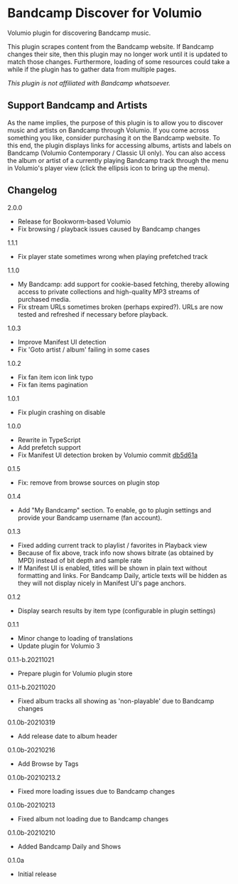 # Bandcamp Discover for Volumio

Volumio plugin for discovering Bandcamp music.

This plugin scrapes content from the Bandcamp website. If Bandcamp changes their site, then this plugin may no longer work until it is updated to match those changes. Furthermore, loading of some resources could take a while if the plugin has to gather data from multiple pages.

*This plugin is not affiliated with Bandcamp whatsoever.*

## Support Bandcamp and Artists

As the name implies, the purpose of this plugin is to allow you to discover music and artists on Bandcamp through Volumio. If you come across something you like, consider purchasing it on the Bandcamp website. To this end, the plugin displays links for accessing albums, artists and labels on Bandcamp (Volumio Contemporary / Classic UI only). You can also access the album or artist of a currently playing Bandcamp track through the menu in Volumio's player view (click the ellipsis icon to bring up the menu).

## Changelog

2.0.0
- Release for Bookworm-based Volumio
- Fix browsing / playback issues caused by Bandcamp changes

1.1.1
- Fix player state sometimes wrong when playing prefetched track

1.1.0
- My Bandcamp: add support for cookie-based fetching, thereby allowing access to private collections and high-quality MP3 streams of purchased media.
- Fix stream URLs sometimes broken (perhaps expired?). URLs are now tested and refreshed if necessary before playback.

1.0.3
- Improve Manifest UI detection
- Fix 'Goto artist / album' failing in some cases

1.0.2
- Fix fan item icon link typo
- Fix fan items pagination

1.0.1
- Fix plugin crashing on disable

1.0.0
- Rewrite in TypeScript
- Add prefetch support
- Fix Manifest UI detection broken by Volumio commit [db5d61a](https://github.com/volumio/volumio3-backend/commit/db5d61a50dacb60d5132238c7f506f0000f07e07)

0.1.5
- Fix: remove from browse sources on plugin stop

0.1.4
- Add "My Bandcamp" section. To enable, go to plugin settings and provide your Bandcamp username (fan account).

0.1.3
- Fixed adding current track to playlist / favorites in Playback view
- Because of fix above, track info now shows bitrate (as obtained by MPD) instead of bit depth and sample rate
- If Manifest UI is enabled, titles will be shown in plain text without formatting and links. For Bandcamp Daily, article texts will be hidden as they will not display nicely in Manifest UI's page anchors.

0.1.2
- Display search results by item type (configurable in plugin settings)

0.1.1
- Minor change to loading of translations
- Update plugin for Volumio 3

0.1.1-b.20211021
- Prepare plugin for Volumio plugin store

0.1.1-b.20211020
- Fixed album tracks all showing as 'non-playable' due to Bandcamp changes

0.1.0b-20210319
- Add release date to album header

0.1.0b-20210216
- Add Browse by Tags

0.1.0b-20210213.2
- Fixed more loading issues due to Bandcamp changes

0.1.0b-20210213
- Fixed album not loading due to Bandcamp changes

0.1.0b-20210210
- Added Bandcamp Daily and Shows

0.1.0a
- Initial release
